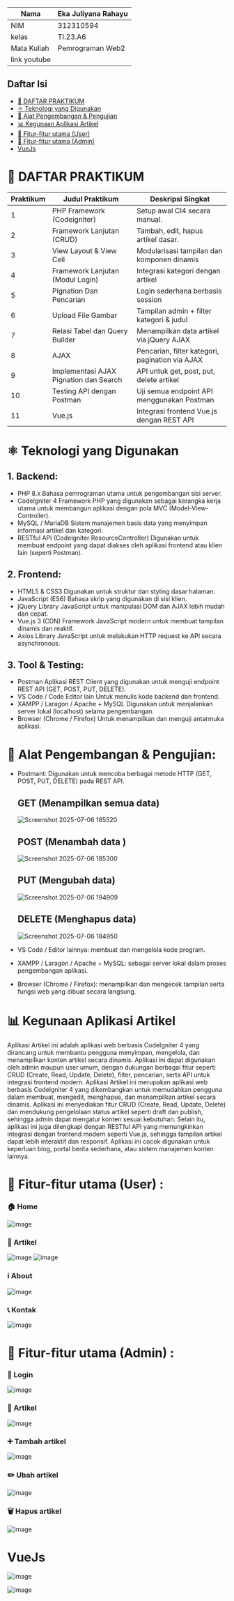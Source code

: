 |Nama  | Eka Juliyana Rahayu |
| -----| ------------------ |
|NIM   | 312310594 |
|kelas | TI.23.A6 |
| Mata Kuliah | Pemrograman Web2 |
| link youtube |           |

## Daftar Isi
- [📄 DAFTAR PRAKTIKUM](#daftarpraktikum)
- [⚛️ Teknologi yang Digunakan](#teknologiyangdigunakan)
- [🚀 Alat Pengembangan & Pengujian](#alatpengembanganpengujian)
- [📊 Kegunaan Aplikasi Artikel](#kegunaanaplikasiartikel)
- [🔧 Fitur-fitur utama (User)](#fitur-fiturutamauser)
- [🔧 Fitur-fitur utama (Admin)](#fitur-fiturutamaadmin)
- [VueJs](#vuejs)




#  📄 DAFTAR PRAKTIKUM
| Praktikum | Judul Praktikum                          | Deskripsi Singkat                          |
|----|------------------------------------------|--------------------------------------------|
| 1  | PHP Framework (Codeigniter)                  | Setup awal CI4 secara manual.              |
| 2  | Framework Lanjutan (CRUD)   | Tambah, edit, hapus artikel dasar.         |
| 3  | View Layout & View Cell                  | Modularisasi tampilan dan komponen dinamis |
| 4  | Framework Lanjutan (Modul Login)              | Integrasi kategori dengan artikel          |
| 5  | Pignation Dan Pencarian                        | Login sederhana berbasis session           |
| 6  | Upload File Gambar          | Tampilan admin + filter kategori & judul   |
| 7  | Relasi Tabel dan Query Builder                        | Menampilkan data artikel via jQuery AJAX   |
| 8  | AJAX                          | Pencarian, filter kategori, pagination via AJAX |
| 9  | Implementasi AJAX Pignation dan Search                         | API untuk get, post, put, delete artikel   |
| 10 | Testing API dengan Postman               | Uji semua endpoint API menggunakan Postman |
| 11 | Vue.js            | Integrasi frontend Vue.js dengan REST API  |

# ⚛️ Teknologi yang Digunakan
## 1. Backend:
   - PHP 8.x
     Bahasa pemrograman utama untuk pengembangan sisi server.
   - CodeIgniter 4
     Framework PHP yang digunakan sebagai kerangka kerja utama untuk membangun aplikasi dengan pola MVC (Model-View-Controller).
   - MySQL / MariaDB
     Sistem manajemen basis data yang menyimpan informasi artikel dan kategori.
   - RESTful API (CodeIgniter ResourceController)
     Digunakan untuk membuat endpoint yang dapat diakses oleh aplikasi frontend atau klien lain (seperti Postman).
## 2. Frontend:
   - HTML5 & CSS3
     Digunakan untuk struktur dan styling dasar halaman.
   - JavaScript (ES6)
     Bahasa skrip yang digunakan di sisi klien.
   - jQuery
     Library JavaScript untuk manipulasi DOM dan AJAX lebih mudah dan cepat.
   - Vue.js 3 (CDN)
     Framework JavaScript modern untuk membuat tampilan dinamis dan reaktif.
   - Axios
     Library JavaScript untuk melakukan HTTP request ke API secara asynchronous.
## 3. Tool & Testing:
   - Postman
     Aplikasi REST Client yang digunakan untuk menguji endpoint REST API (GET, POST, PUT, DELETE).
   - VS Code / Code Editor lain
     Untuk menulis kode backend dan frontend.
   - XAMPP / Laragon / Apache + MySQL
     Digunakan untuk menjalankan server lokal (localhost) selama pengembangan.
   - Browser (Chrome / Firefox)
     Untuk menampilkan dan menguji antarmuka aplikasi.

# 🚀 Alat Pengembangan & Pengujian:

* Postmant: Digunakan untuk mencoba berbagai metode HTTP (GET, POST, PUT, DELETE) pada REST API.

  ## GET (Menampilkan semua data)
  ![Screenshot 2025-07-06 185520](https://github.com/user-attachments/assets/07917073-5d80-45f0-885f-c4006d64b623)

  ## POST (Menambah data )
  ![Screenshot 2025-07-06 185300](https://github.com/user-attachments/assets/ee9e52ba-6825-4a18-9064-46c7639bfa56)

  ## PUT (Mengubah data)
  ![Screenshot 2025-07-06 194909](https://github.com/user-attachments/assets/55855d14-7da2-45d7-b467-7eca9751f884)

  ## DELETE (Menghapus data)
  ![Screenshot 2025-07-06 184950](https://github.com/user-attachments/assets/df2c6fc1-58af-4cc1-b5c1-c2de5e74c2cf)

* VS Code / Editor lainnya: membuat dan mengelola kode program.
* XAMPP / Laragon / Apache + MySQL: sebagai server lokal dalam proses pengembangan aplikasi.
* Browser (Chrome / Firefox): menampilkan dan mengecek tampilan serta fungsi web yang dibuat secara langsung.



# 📊 Kegunaan Aplikasi Artikel
  Aplikasi Artikel ini adalah aplikasi web berbasis CodeIgniter 4 yang dirancang untuk membantu pengguna menyimpan, mengelola, dan menampilkan konten artikel secara dinamis. Aplikasi ini dapat digunakan oleh admin maupun user umum, dengan dukungan berbagai fitur seperti CRUD (Create, Read, Update, Delete), filter, pencarian, serta API untuk integrasi frontend modern.
Aplikasi Artikel ini merupakan aplikasi web berbasis CodeIgniter 4 yang dikembangkan untuk memudahkan pengguna dalam membuat, mengedit, menghapus, dan menampilkan artikel secara dinamis. Aplikasi ini menyediakan fitur CRUD (Create, Read, Update, Delete) dan mendukung pengelolaan status artikel seperti draft dan publish, sehingga admin dapat mengatur konten sesuai kebutuhan.
  Selain itu, aplikasi ini juga dilengkapi dengan RESTful API yang memungkinkan integrasi dengan frontend modern seperti Vue.js, sehingga tampilan artikel dapat lebih interaktif dan responsif. Aplikasi ini cocok digunakan untuk keperluan blog, portal berita sederhana, atau sistem manajemen konten lainnya.


# 🔧 Fitur-fitur utama (User) :

### 🏠 Home
![image](https://github.com/user-attachments/assets/afebcabc-c04f-415b-8945-8af329aaaf31)

### 📰 Artikel
![image](https://github.com/user-attachments/assets/bc99bcb5-05e6-4f6a-9931-a1d595aca517)
![image](https://github.com/user-attachments/assets/26895b17-4248-41b6-a11a-699fa40b6dab)

### ℹ️ About
![image](https://github.com/user-attachments/assets/944e602c-818a-4dcd-9d92-06899e7b4fbb)

### 📞 Kontak
![image](https://github.com/user-attachments/assets/b3553e26-911a-4c77-b41a-f6fc7f8ed50c)

# 🔧 Fitur-fitur utama (Admin) :

### 🔐 Login
![image](https://github.com/user-attachments/assets/bd97867b-e6d8-4543-a3ff-d97275887420)

### 📝 Artikel
![image](https://github.com/user-attachments/assets/d35db740-863b-4fc2-b53b-6585fd42d5ec)

### ➕ Tambah artikel
![image](https://github.com/user-attachments/assets/8b757c96-9e7b-4149-9e6b-33f0dfc87b18)

### ✏️ Ubah artikel
![image](https://github.com/user-attachments/assets/3d1c538b-57e1-4cd6-882e-70b74abc285c)

### 🗑️ Hapus artikel
![image](https://github.com/user-attachments/assets/e7bdbde7-5353-4d2e-999b-ac52565a0b06)

# VueJs
![image](https://github.com/user-attachments/assets/05a77ab8-13cc-4606-8f13-db5428dc6c95)

![image](https://github.com/user-attachments/assets/38bd8bef-f97d-442c-bb6b-330347e64401)










